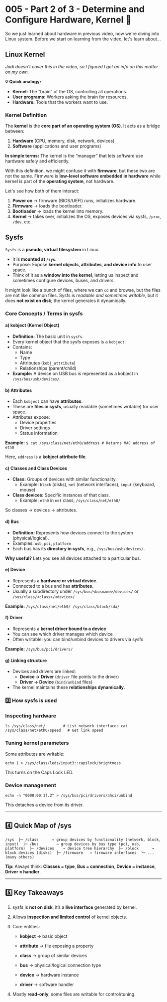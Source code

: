 # 005 - Part 2 of 3 - Determine and Configure Hardware, Kernel 🌽
So we just learned about hardware in previous video, now we're diving into Linux system. Before we start on learning from the video, let's learn about...

## Linux Kernel
*Jadi doesn't cover this in the video, so I figured I get an info on this matter on my own.*

**💡 Quick analogy:**
- **Kernel:** The “brain” of the OS, controlling all operations.
- **User programs:** Workers asking the brain for resources.
- **Hardware:** Tools that the workers want to use.

### Kernel Definition
The **kernel** is the **core part of an operating system (OS)**. It acts as a bridge between:
1. **Hardware** (CPU, memory, disk, network, devices)    
2. **Software** (applications and user programs)

**In simple terms:** The kernel is the “manager” that lets software use hardware safely and efficiently.

With this definition, we might confuse it with **firmware**, but these two are not the same. Firmware is **low-level software embedded in hardware** while kernel is part of the **operating system**, not hardware.

Let's see how both of them interact: 
1. **Power on** → firmware (BIOS/UEFI) runs, initializes hardware.
2. **Firmware** → loads the bootloader.
3. **Bootloader** → loads the kernel into memory.
4. **Kernel** → takes over, initializes the OS, exposes devices via sysfs, `/proc`, `/dev`, etc.


## Sysfs
`Sysfs` is a **pseudo, virtual filesystem** in Linux.
- It is **mounted at `/sys`**.
- Purpose: Expose **kernel objects, attributes, and device info** to user space.
- Think of it as a **window into the kernel**, letting us inspect and sometimes configure devices, buses, and drivers.

It might look like a bunch of files, where we can `cd` and browse, but the files are not like common files. Sysfs is _readable and sometimes writable_, but it does **not exist on disk**; the kernel generates it dynamically.

###  Core Concepts / Terms in sysfs
#### **a) kobject (Kernel Object)**
- **Definition:** The basic unit in `sysfs`.
- Every kernel object that the sysfs exposes is a `kobject`.
- Contains:
    - Name
    - Type
    - Attributes (`kobj_attribute`)
    - Relationships (parent/child)
- **Example:** A device on USB bus is represented as a kobject in `/sys/bus/usb/devices/`.

#### **b) Attributes**
- Each `kobject` can have **attributes**.
- These are **files in sysfs**, usually readable (sometimes writable) for user space.
- Attributes expose:
    - Device properties
    - Driver settings
    - Status information
        
**Example:**
`$ cat /sys/class/net/eth0/address # Returns MAC address of eth0`

Here, `address` is a **kobject attribute file**.

#### **c) Classes and Class Devices**
- **Class:** Groups of devices with similar functionality.
    - Example: `block` (disks), `net` (network interfaces), `input` (keyboard, mouse)
- **Class devices:** Specific instances of that class.
    - Example: `eth0` in `net` class, `/sys/class/net/eth0/`

So classes → devices → attributes.

#### **d) Bus**
- **Definition:** Represents how devices connect to the system (physical/logical).
- Examples: `usb`, `pci`, `platform`    
- Each bus has its **directory in sysfs**, e.g., `/sys/bus/usb/devices/`.

**Why useful?** Lets you see all devices attached to a particular bus.

#### **e) Device**
- Represents a **hardware or virtual device**.
- Connected to a bus and has **attributes**.
- Usually a subdirectory under `/sys/bus/<busname>/devices/` or `/sys/class/<class>/<device>/`

**Example:**
`/sys/class/net/eth0/ /sys/class/block/sda/`

#### **f) Driver**
- Represents a **kernel driver bound to a device**
- You can see which driver manages which device    
- Often writable: you can bind/unbind devices to drivers via sysfs

**Example:**
`/sys/bus/pci/drivers/`

#### **g) Linking structure**
- Devices and drivers are linked:
    - **Device → Driver** (`driver` file points to the driver)
    - **Driver → Device** (`bind/unbind` files)
- The kernel maintains these **relationships dynamically**.

### **3️⃣ How sysfs is used**

### **Inspecting hardware**

`ls /sys/class/net/        # List network interfaces cat /sys/class/net/eth0/speed   # Get link speed`

### **Tuning kernel parameters**

Some attributes are writable:

`echo 1 > /sys/class/leds/input3::capslock/brightness`

This turns on the Caps Lock LED.

### **Device management**

`echo -n "0000:00:1f.2" > /sys/bus/pci/drivers/ahci/unbind`

This detaches a device from its driver.

---

## **4️⃣ Quick Map of /sys**

`/sys  ├─ /class      → group devices by functionality (network, block, input)  ├─ /bus        → group devices by bus type (pci, usb, platform)  ├─ /devices    → device tree hierarchy  ├─ /block      → block devices (disks)  ├─ /firmware   → firmware interfaces  └─ ... (many others)`

**Tip:** Always think: **Classes = type**, **Bus = connection**, **Device = instance**, **Driver = handler**.

---

## **5️⃣ Key Takeaways**

1. sysfs is **not on disk**, it’s a **live interface** generated by kernel.
    
2. Allows **inspection and limited control** of kernel objects.
    
3. Core entities:
    
    - **kobject** → basic object
        
    - **attribute** → file exposing a property
        
    - **class** → group of similar devices
        
    - **bus** → physical/logical connection type
        
    - **device** → hardware instance
        
    - **driver** → software handler
        
4. Mostly **read-only**, some files are writable for control/tuning.